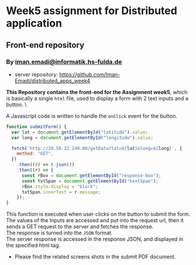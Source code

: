 # Week5 assignment for Distributed application

## Front-end repository

### By iman.emadi@informatik.hs-fulda.de

- server repository: https://github.com/Iman-Emadi/distributed_apps_week4

**This Repository contains the front-end for the Assignment week5**, which is basically a single `html` file, used to display a form with
2 text inputs and a button. \

A Javascript code is written to handle the `onClick` event for the button.

```js
function submitForm() {
  var lat = document.getElementById("latitude").value;
  var long = document.getElementById("longitude").value;

  fetch(`http://20.56.22.249:80/getData?lat=${lat}&long=${long}`, {
    method: "GET",
  })
    .then((r) => r.json())
    .then((r) => {
      const rBox = document.getElementById("response-box");
      const txtSpan = document.getElementById("textSpan");
      rBox.style.display = "block";
      txtSpan.innerText = r.message;
    });
}
```

This function is executed when user clicks on the button to submit the form.\
The values of the Inputs are accessed and put into the request url, then it sends a GET request to the server and fetches the response.
\
The response is turned into the `JSON` format.\
The server response is accessed in the response JSON, and displayed in the specified html tag.

- Please find the related screens shots in the submit PDF document.
